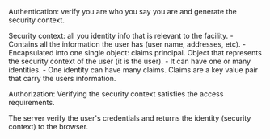 Authentication: verify you are who you say you are and generate the security context.

Security context: all you identity info that is relevant to the facility.
    - Contains all the information the user has (user name, addresses, etc).
    - Encapsulated into one single object: claims principal. Object that represents the security context of the user (it is the user).
    - It can have one or many identities.
    - One identity can have many claims. Claims are a key value pair that carry the users information.

Authorization: Verifying the security context satisfies the access requirements.

The server verify the user's credentials and returns the identity (security context) to the browser.